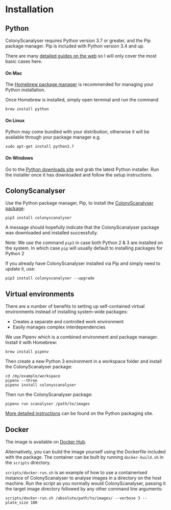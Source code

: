 # Installation
## Python
ColonyScanalyser requires Python version 3.7 or greater, and the Pip package manager. Pip is included with Python version 3.4 and up.

There are many [detailed guides on the web](https://docs.python-guide.org/starting/installation/) so I will only cover the most basic cases here.
#### On Mac
The [Homebrew package manager](https://brew.sh/) is recommended for managing your Python installation.

Once Homebrew is installed, simply open terminal and run the command
```
brew install python
```
#### On Linux
Python may come bundled with your distribution, otherwise it will be available through your package manager e.g.
```
sudo apt-get install python3.7
```
#### On Windows
Go to the [Python downloads site](https://www.python.org/downloads/windows/) and grab the latest Python installer. Run the installer once it has downloaded and follow the setup instructions.

## ColonyScanalyser
Use the Python package manager, Pip, to install the [ColonyScanalyser package](https://pypi.org/project/colonyscanalyser/):
```
pip3 install colonyscanalyser
```
A message should hopefully indicate that the ColonyScanalyser package was downloaded and installed successfully.

Note: We use the command `pip3` in case both Python 2 & 3 are installed on the system. In which case `pip` will usually default to installing packages for Python 2

If you already have ColonyScanalyser installed via Pip and simply need to update it, use:

```
pip3 install colonyscanalyser --upgrade
```

## Virtual environments
There are a number of benefits to setting up self-contained virtual environments instead of installing system-wide packages:

- Creates a separate and controlled work environment
- Easily manages complex interdependencies

We use Pipenv which is a combined environment and package manager. Install it with Homebrew:
```
brew install pipenv
```
Then create a new Python 3 environment in a workspace folder and install the ColonyScanalyser package:
```
cd /my/example/workspace
pipenv --three
pipenv install colonyscanalyser
```
Then run the ColonyScanalyser package:
```
pipenv run scanalyser /path/to/images
```

[More detailed instructions](https://packaging.python.org/tutorials/managing-dependencies/) can be found on the Python packaging site.

## Docker
The image is available on [Docker Hub](https://hub.docker.com/r/erikwhite/colonyscanalyser).

Alternatively, you can build the image yourself using the Dockerfile included with the package. The container can be built by running `docker-build.sh` in the `scripts` directory.

`scripts/docker-run.sh` is an example of how to use a containerised instance of ColonyScanalyser to analyse images in a directory on the host machine. Run the script as you normally would ColonyScanalyser, passing it the target image directory followed by any other command line arguments:
```
scripts/docker-run.sh /absolute/path/to/images/ --verbose 3 --plate_size 100
```